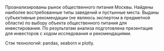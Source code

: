 Проанализированы рынок общественного питания Москвы. Найдены наиболее востребованные типы заведений и пустынные места. 
Выданы субъективные рекомендации (не являюсь экспертом в предметной области) по выбору объекта общественного питания для инвестирования. 
По результатам анализа подготовлена презентация для инвесторов с ходом исследования и рекомендациями. 

Стэк технологий: pandas, seaborn и plotly. 
